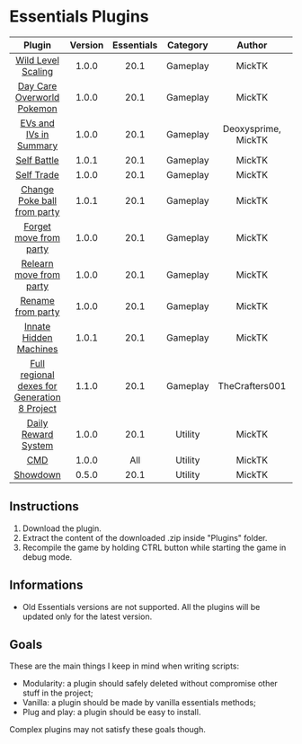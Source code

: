 # Essentials Plugins

| Plugin | Version | Essentials | Category | Author ||
|:-:|:-:|:-:|:-:|:-:|:-:|
| [Wild Level Scaling](https://github.com/MickTK/Essentials-Plugins/tree/main/Wild_Level_Scaling) | 1.0.0 | 20.1 | Gameplay | MickTK | [Download](https://minhaskamal.github.io/DownGit/#/home?url=https://github.com/MickTK/Essentials-Plugins/tree/main/Wild_Level_Scaling&fileName=Wild_Level_Scaling&rootDirectory=true) |
| [Day Care Overworld Pokemon](https://github.com/MickTK/Essentials-Plugins/tree/main/Day_Care_Overworld_Pokemon) | 1.0.0 | 20.1 | Gameplay | MickTK | [Download](https://minhaskamal.github.io/DownGit/#/home?url=https://github.com/MickTK/Essentials-Plugins/tree/main/Day_Care_Overworld_Pokemon&fileName=Day_Care_Overworld_Pokemon&rootDirectory=true) |
| [EVs and IVs in Summary](https://github.com/MickTK/Essentials-Plugins/tree/main/EVs_and_IVs_in_Summary) | 1.0.0 | 20.1 | Gameplay | Deoxysprime, MickTK | [Download](https://minhaskamal.github.io/DownGit/#/home?url=https://github.com/MickTK/Essentials-Plugins/tree/main/EVs_and_IVs_in_Summary&fileName=EVs_and_IVs_in_Summary&rootDirectory=true) |
| [Self Battle](https://github.com/MickTK/Essentials-Plugins/tree/main/Self_Battle) | 1.0.1 | 20.1 | Gameplay | MickTK | [Download](https://minhaskamal.github.io/DownGit/#/home?url=https://github.com/MickTK/Essentials-Plugins/tree/main/Self_Battle&fileName=Self_Battle&rootDirectory=true) |
| [Self Trade](https://github.com/MickTK/Essentials-Plugins/tree/main/Self_Trade) | 1.0.0 | 20.1 | Gameplay | MickTK | [Download](https://minhaskamal.github.io/DownGit/#/home?url=https://github.com/MickTK/Essentials-Plugins/tree/main/Self_Trade&fileName=Self_Trade&rootDirectory=true) |
| [Change Poke ball from party](https://github.com/MickTK/Essentials-Plugins/tree/main/Change_Poke_ball_from_party) | 1.0.1 | 20.1 | Gameplay | MickTK | [Download](https://minhaskamal.github.io/DownGit/#/home?url=https://github.com/MickTK/Essentials-Plugins/tree/main/Change_Poke_ball_from_party&fileName=Change_Poke_ball_from_party&rootDirectory=true) |
| [Forget move from party](https://github.com/MickTK/Essentials-Plugins/tree/main/Forget_move_from_party) | 1.0.0 | 20.1 | Gameplay | MickTK | [Download](https://minhaskamal.github.io/DownGit/#/home?url=https://github.com/MickTK/Essentials-Plugins/tree/main/Forget_move_from_party&fileName=Forget_move_from_party&rootDirectory=true) |
| [Relearn move from party](https://github.com/MickTK/Essentials-Plugins/tree/main/Relearn_move_from_party) | 1.0.0 | 20.1 | Gameplay | MickTK | [Download](https://minhaskamal.github.io/DownGit/#/home?url=https://github.com/MickTK/Essentials-Plugins/tree/main/Relearn_move_from_party&fileName=Relearn_move_from_party&rootDirectory=true) |
| [Rename from party](https://github.com/MickTK/Essentials-Plugins/tree/main/Rename_from_party) | 1.0.0 | 20.1 | Gameplay | MickTK | [Download](https://minhaskamal.github.io/DownGit/#/home?url=https://github.com/MickTK/Essentials-Plugins/tree/main/Rename_from_party&fileName=Rename_from_party&rootDirectory=true) |
| [Innate Hidden Machines](https://github.com/MickTK/Essentials-Plugins/tree/main/Innate_Hidden_Machines) | 1.0.1 | 20.1 | Gameplay | MickTK | [Download](https://minhaskamal.github.io/DownGit/#/home?url=https://github.com/MickTK/Essentials-Plugins/tree/main/Innate_Hidden_Machines&fileName=Innate_Hidden_Machines&rootDirectory=true) |
| [Full regional dexes for Generation 8 Project](https://github.com/MickTK/Essentials-Plugins/tree/main/Full_regional_dexes_for_Generation_8_Project) | 1.1.0 | 20.1 | Gameplay | TheCrafters001 | [Download](https://minhaskamal.github.io/DownGit/#/home?url=https://github.com/MickTK/Essentials-Plugins/tree/main/Full_regional_dexes_for_Generation_8_Project&fileName=Full_regional_dexes_for_Generation_8_Project&rootDirectory=true) |
| [Daily Reward System](https://github.com/MickTK/Essentials-Plugins/tree/main/Daily_Reward_System) | 1.0.0 | 20.1 | Utility | MickTK | [Download](https://minhaskamal.github.io/DownGit/#/home?url=https://github.com/MickTK/Essentials-Plugins/tree/main/Daily_Reward_System&fileName=Daily_Reward_System&rootDirectory=true) |
| [CMD](https://github.com/MickTK/Essentials-Plugins/tree/main/CMD) | 1.0.0 | All | Utility | MickTK | [Download](https://minhaskamal.github.io/DownGit/#/home?url=https://github.com/MickTK/Essentials-Plugins/tree/main/CMD&fileName=CMD&rootDirectory=true) |
| [Showdown](https://github.com/MickTK/Essentials-Plugins/tree/main/Showdown) | 0.5.0 | 20.1 | Utility | MickTK | [Download](https://minhaskamal.github.io/DownGit/#/home?url=https://github.com/MickTK/Essentials-Plugins/tree/main/Showdown&fileName=Showdown&rootDirectory=true) |

## Instructions
1. Download the plugin.
2. Extract the content of the downloaded .zip inside "Plugins" folder.
3. Recompile the game by holding CTRL button while starting the game in debug mode.

## Informations
- Old Essentials versions are not supported. All the plugins will be updated only for the latest version.

## Goals
These are the main things I keep in mind when writing scripts:
- Modularity: a plugin should safely deleted without compromise other stuff in the project;
- Vanilla: a plugin should be made by vanilla essentials methods;
- Plug and play: a plugin should be easy to install.

Complex plugins may not satisfy these goals though.
